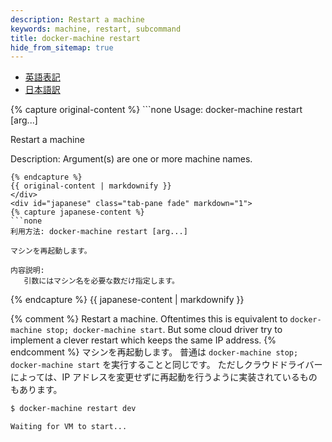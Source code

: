 ```yaml
---
description: Restart a machine
keywords: machine, restart, subcommand
title: docker-machine restart
hide_from_sitemap: true
---
```


<ul class="nav nav-tabs">
  <li class="active"><a data-toggle="tab" href="#origin">英語表記</a></li>
  <li><a data-toggle="tab" href="#japanese">日本語訳</a></li>
</ul>
<div class="tab-content">
  <div id="origin" class="tab-pane fade in active">
{% capture original-content %}
```none
Usage: docker-machine restart [arg...]

Restart a machine

Description:
   Argument(s) are one or more machine names.
```
{% endcapture %}
{{ original-content | markdownify }}
</div>
<div id="japanese" class="tab-pane fade" markdown="1">
{% capture japanese-content %}
```none
利用方法: docker-machine restart [arg...]

マシンを再起動します。

内容説明:
   引数にはマシン名を必要な数だけ指定します。
```
{% endcapture %}
{{ japanese-content | markdownify }}
</div>
</div>

{% comment %}
Restart a machine. Oftentimes this is equivalent to
`docker-machine stop; docker-machine start`. But some cloud driver try to implement a clever restart which keeps the same
IP address.
{% endcomment %}
マシンを再起動します。
普通は `docker-machine stop; docker-machine start` を実行することと同じです。
ただしクラウドドライバーによっては、IP アドレスを変更せずに再起動を行うように実装されているものもあります。

```bash
$ docker-machine restart dev

Waiting for VM to start...
```
